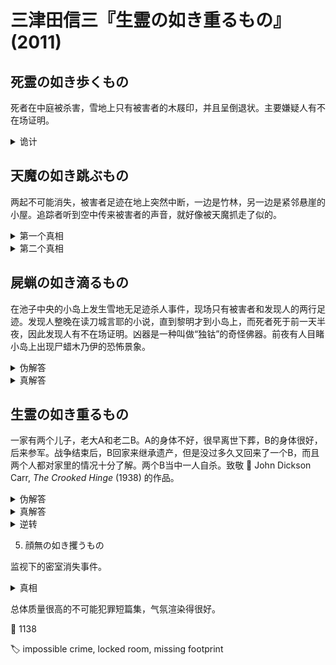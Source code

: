 # 三津田信三『生霊の如き重るもの』(2011)

## 死霊の如き歩くもの

死者在中庭被杀害，雪地上只有被害者的木屐印，并且呈倒退状。主要嫌疑人有不在场证明。

<details><summary>诡计</summary>
被害者放风筝，所以留下倒退足迹。凶手在远处高阁上将毒管顺着风筝线滑下刺中被害者。
</details>

## 天魔の如き跳ぶもの

两起不可能消失，被害者足迹在地上突然中断，一边是竹林，另一边是紧邻悬崖的小屋。追踪者听到空中传来被害者的声音，就好像被天魔抓走了似的。

<details><summary>第一个真相</summary>
被害者爬到竹子上，被压弯的竹子反弹掉下悬崖。
</details>

<details><summary>第二个真相</summary>
追踪者用很长的锄头把被害者（小孩）挑起并抓走。
</details>

## 屍蝋の如き滴るもの

在池子中央的小岛上发生雪地无足迹杀人事件，现场只有被害者和发现人的两行足迹。发现人整晚在读刀城言耶的小说，直到黎明才到小岛上，而死者死于前一天半夜，因此发现人有不在场证明。凶器是一种叫做“独钴”的奇怪佛器。前夜有人目睹小岛上出现尸蜡木乃伊的恐怖景象。

<details><summary>伪解答</summary>
用投石机投掷凶器。
</details>

<details><summary>真解答</summary>
发现者是凶手，他行凶之后没有马上回到岛上，而是等着下雪消除自己的足迹。可是一直没有再下大雪，到黎明的时候他改变计划，假装刚发现尸体，回去离着很远把刀城言耶喊出来。他为了证明自己一直在看书，让警察去楼上取下刀城言耶的小说笔记本，但警察拿来的其实是他的另一个一模一样的笔记本（警察没有仔细查看里面的内容）。他因为通宵在雪地里读小说所以感冒，证人看到的木乃伊是他因为寒冷在身上裹了报纸的样子。
</details>

## 生霊の如き重るもの

一家有两个儿子，老大A和老二B。A的身体不好，很早离世下葬，B的身体很好，后来参军。战争结束后，B回家来继承遗产，但是没过多久又回来了一个B，而且两个人都对家里的情况十分了解。两个B当中一人自杀。致敬 :book: John Dickson Carr, *The Crooked Hinge* (1938) 的作品。

<details><summary>伪解答</summary>
家里的仆人C是私生子，他冒充B并杀死真正的B。
</details>

<details><summary>真解答</summary>
当年A其实没有死，为了逃避战争在棺材里假死。
</details>

<details><summary>逆转</summary>
杀死B的是家里的第三个儿子，动机是等身体虚弱的A死后好继承遗产。
</details>

5. 顔無の如き攫うもの

监视下的密室消失事件。

<details><summary>真相</summary>
凶手杀人肢解之后，强迫五人形成共犯关系，每人带了尸体的一部分出来。
</details>

总体质量很高的不可能犯罪短篇集，气氛渲染得很好。

:link: 1138

:label: impossible crime, locked room, missing footprint